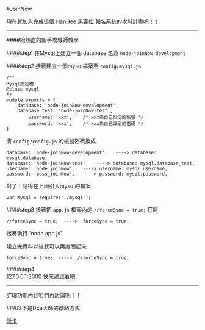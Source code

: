 #JoinNow

現在就加入完成這個 [HanGee 黑客松](http://hackathon.tw/) 報名系統的攻城計畫吧！！

---

####給熱血的新手攻城師教學 

####step1
在Mysql上建立一個 database 名為 `node-joinNow-development`

####step2
接著建立一個mysql檔案至 ``config/mysql.js``

	/**
	Mysql設定檔
	@class mysql
	*/
	module.exports = {
	    database: 'node-joinNow-development',
	    database_test: 'node-joinNow-test',
    	    username: 'xxx',	/* xxx為自己設定的帳號 */
    	    password: 'xxx',	/* xxx為自己設定的密碼 */
	}

將 `config/config.js` 的帳號密碼換成
  
  	database: 'node-joinNow-development',   ----> database: mysql.database,
  	database: 'node-joinNow-test',   ----> database: mysql.database_test,
	username: 'node_joinNow',   ----> username: mysql.username,
	password: 'pass_joinNow',   ----> password: mysql.password,	

對了！記得在上面引入mysql的檔案

	var mysql = require('./mysql');

####step3
接著把 `app.js` 檔案內的 `//forceSync = true;` 打開

  	//forceSync = true;  ---->  forceSync = true;

接著執行 'node app.js'

建立完資料以後就可以再度關起來

  	forceSync = true;  ---->  //forceSync = true;

####step4	
[127.0.0.1:3000](127.0.0.1:3000) 快來試試看吧

---

詳細功能內容咱們再討論吧！！

###以下是Dca大師的聯絡方式

[低卡](https://www.facebook.com/dca.hsu)
